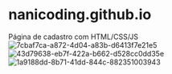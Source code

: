 # nanicoding.github.io
Página de cadastro com HTML/CSS/JS ![7cbaf7ca-a872-4d04-a83b-d6413f7e21e5](https://user-images.githubusercontent.com/79232539/113324166-2d4f2c80-92ed-11eb-9844-9de5f758babf.jpg)
![43d79638-eb7f-422a-b662-d528cc0dd35e](https://user-images.githubusercontent.com/79232539/113324167-2d4f2c80-92ed-11eb-8a61-91d05432c898.jpg)
![1a9188dd-8b71-41dd-844c-882351003943](https://user-images.githubusercontent.com/79232539/113324168-2d4f2c80-92ed-11eb-840d-1e1da1e4372f.jpg)

